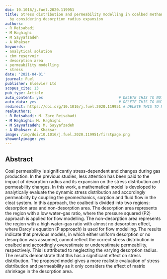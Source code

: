 ```yaml
---
doi: 10.1016/j.fuel.2020.119951
title: Stress distribution and permeability modelling in coalbed methane reservoirs
  by considering desorption radius expansion
authors:
- R Reisabadi
- M Haghighi
- M Sayyafzadeh
- A Khaksar
keywords:
- analytical solution
- cbm reservoir
- desorption area
- permeability modelling
- stress
date: '2021-04-01'
journal: Fuel
publisher: Elsevier Ltd
scopus_cite: 13
pub_type: Article
auto_content: yes                                  # DELETE THIS TO NOT AUTO GENERATE CONTENT
auto_data: yes                                     # DELETE THIS TO NOT AUTO GENERATE METADATA
redirect: https://doi.org/10.1016/j.fuel.2020.119951 # DELETE THIS TO NOT REDIRECT
realauthors:
- R Reisabadi: M. Zare Reisabadi
- M Haghighi: M. Haghighi
- M Sayyafzadeh: M. Sayyafzadeh
- A Khaksar: A. Khaksar
image: /img/doi/10.1016/j.fuel.2020.119951/firstpage.png
showonlyimage: yes
---
```



## Abstract
Coal permeability is significantly stress-dependent and changes during gas production. In the previous studies, less attention has been paid to the impact of desorption radius and its expansion on the stress distribution and permeability changes. In this work, a mathematical model is developed to analytically evaluate the dynamic stress distribution and accordingly permeability by coupling the geomechanics, sorption and fluid flow in the cleat system. In this approach, the coalbed is divided into two regions: desorption area and non-desorption area. The desorption area represents the region with a low water–gas ratio, where the pressure squared (P2) approach is applied for flow modelling. The non-desorption area represents the region with a high water–gas ratio with almost no desorption effect, where Darcy's equation (P approach) is used for flow modelling. The results indicate that previous models, in which either uniform desorption or no desorption was assumed, cannot reflect the correct stress distribution in coalbed and accordingly overestimate or underestimate permeability, respectively. This is attributed to neglecting the varying desorption radius. The results demonstrate that this has a significant effect on stress distribution. The proposed model gives a more realistic evaluation of stress distribution and permeability as it only considers the effect of matrix shrinkage in the desorption area.

